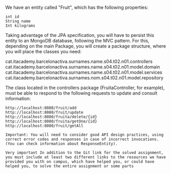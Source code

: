 We have an entity called "Fruit", which has the following properties:

    int id
    String name
    Int kilograms

Taking advantage of the JPA specification, you will have to persist this entity to an MongoDB database, following the MVC pattern. For this, depending on the main Package, you will create a package structure, where you will place the classes you need:

cat.itacademy.barcelonactiva.surnames.name.s04.t02.n01.controllers cat.itacademy.barcelonactiva.surnames.name.s04.t02.n01.model.domain cat.itacademy.barcelonactiva.surnames.name.s04.t02.n01.model.services cat.itacademy.barcelonactiva.surnames.nom.s04.t02.n01.model.repository

The class located in the controllers package (FruitaController, for example), must be able to respond to the following requests to update and consult information:

    http://localhost:8080/fruit/add
    http://localhost:8080/fruit/update
    http://localhost:8080/fruita/delete/{id}
    http://localhost:8080/fruita/getOne/{id}
    http://localhost:8080/fruit/getAll

    Important: You will need to consider good API design practices, using correct error codes and responses in case of incorrect invocations. (You can check information about ResponseEntity).

    Very important In addition to the Git link for the solved assignment, you must include at least two different links to the resources we have provided you with on campus, which have helped you, or could have helped you, to solve the entire assignment or some parts
